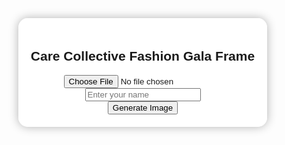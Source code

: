 <!DOCTYPE html><html lang="en">
<head>
  <meta charset="UTF-8" />
  <meta name="viewport" content="width=device-width, initial-scale=1.0" />
  <title>Care Collective Fashion Gala Frame</title>
  <style>
    body {
      background-image: url('data:image/jpeg;base64,/9j/4AAQSkZJRgABAQAAAQABAAD/2wBDAAgGBgcGBQgHBwcJCQgKDBQNDAsLDBkSEw8UHRofHh0aHBwgJC4nICIsIxwcKDcpLDAx');
      background-size: cover;
      background-position: center;
      height: 100vh;
      margin: 0;
      display: flex;
      align-items: center;
      justify-content: center;
      flex-direction: column;
      font-family: Arial, sans-serif;
    }.container {
  background: rgba(255, 255, 255, 0.9);
  border-radius: 15px;
  padding: 20px;
  text-align: center;
  box-shadow: 0 0 15px rgba(0, 0, 0, 0.3);
}

canvas {
  margin-top: 20px;
  border-radius: 50%;
}

input, button {
  margin: 10px;
}

#nameInput {
  padding: 8px;
  font-size: 16px;
  width: 250px;
}

  </style>
</head>
<body>
  <div class="container">
    <h2>Care Collective Fashion Gala Frame</h2>
    <input type="file" id="imageUpload" accept="image/*" />
    <br />
    <input type="text" id="nameInput" placeholder="Enter your name" />
    <br />
    <button onclick="generateImage()">Generate Image</button>
    <a id="downloadLink" style="display: none;" download="care_collective_frame.png">Download Image</a>
    <canvas id="canvas" width="400" height="400"></canvas>
  </div>  <script>
    const logo = new Image();
    logo.src = 'data:image/png;base64,iVBORw0KGgoAAAANSUhEUgAAAKAAAACgCAYAAACLz2ctAAABBmlDQ1BJQ0MgUHJvZmlsZQAAeJxjYGCSYAACJgEGhty8kqIgdyeF'; // Truncated for brevity

    function generateImage() {
      const fileInput = document.getElementById('imageUpload');
      const name = document.getElementById('nameInput').value;
      const canvas = document.getElementById('canvas');
      const ctx = canvas.getContext('2d');

      if (!fileInput.files[0]) return alert('Please upload a picture');

      const reader = new FileReader();
      reader.onload = function(event) {
        const uploadedImage = new Image();
        uploadedImage.onload = function() {
          ctx.clearRect(0, 0, canvas.width, canvas.height);

          // Draw circular clipped user image
          ctx.save();
          ctx.beginPath();
          ctx.arc(200, 200, 180, 0, Math.PI * 2, true);
          ctx.closePath();
          ctx.clip();
          ctx.drawImage(uploadedImage, 0, 0, 400, 400);
          ctx.restore();

          // Draw the logo
          ctx.drawImage(logo, 120, 120, 160, 160);

          // Add text overlay
          ctx.fillStyle = '#00cc00';
          ctx.font = '16px Arial';
          ctx.textAlign = 'center';
          ctx.fillText('I will be Attending Care Collective', 200, 330);
          ctx.fillText('Fashion Gala Show on Sunday 6th April, 2025', 200, 350);
          ctx.fillText('by 3pm Nigerian time', 200, 370);
          ctx.fillText(name, 200, 390);

          const downloadLink = document.getElementById('downloadLink');
          downloadLink.href = canvas.toDataURL();
          downloadLink.style.display = 'inline';
        };
        uploadedImage.src = event.target.result;
      };
      reader.readAsDataURL(fileInput.files[0]);
    }
  </script></body>
</html>
